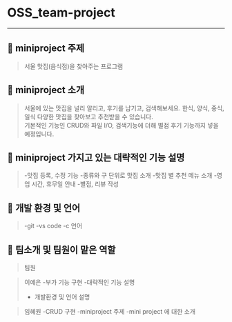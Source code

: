# OSS_team-project
------------------------------
## 🍔 miniproject 주제
> 서울 맛집(음식점)을 찾아주는 프로그램
## 🍔 miniproject 소개
> 서울에 있는 맛집을 널리 알리고, 후기를 남기고, 검색해보세요. 한식, 양식, 중식, 일식 다양한 맛집을 찾아보고 추천받을 수 있습니다. <br> 기본적인 기능인 CRUD와 파일 I/O, 검색기능에 더해 별점 후기 기능까지 넣을 예정입니다.
## 🍔 miniproject 가지고 있는 대략적인 기능 설명
> -맛집 등록, 수정 기능
-종류와 구 단위로 맛집 소개
-맛집 별 추천 메뉴 소개
-영업 시간, 휴무일 안내 
-별점, 리뷰 작성
## 🍔 개발 환경 및 언어
>-git
>-vs code
>-c 언어
## 🍔 팀소개 및 팀원이 맡은 역할
>팀원

>이예은 
>-부가 기능 구현
>-대략적인 기능 설명
>- 개발환경 및 언어 설명

>임혜원
>-CRUD 구현
>-miniproject 주제
>-mini project 에 대한 소개
